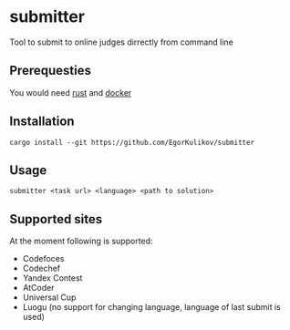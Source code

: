 # submitter

Tool to submit to online judges dirrectly from command line

## Prerequesties

You would need [rust](https://www.rust-lang.org/tools/install) and [docker](https://docs.docker.com/desktop/)

## Installation

```
cargo install --git https://github.com/EgorKulikov/submitter
```

## Usage

```
submitter <task url> <language> <path to solution>
```

## Supported sites

At the moment following is supported:

- Codefoces
- Codechef
- Yandex Contest
- AtCoder
- Universal Cup
- Luogu (no support for changing language, language of last submit is used)
